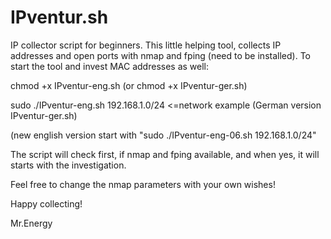 # IPventur.sh
IP collector script for beginners.
This little helping tool, collects IP addresses and open ports with nmap and fping (need to be installed).
To start the tool and invest MAC addresses as well:

chmod +x IPventur-eng.sh (or chmod +x IPventur-ger.sh)

sudo ./IPventur-eng.sh 192.168.1.0/24 <=network example (German version IPventur-ger.sh)

(new english version start with "sudo ./IPventur-eng-06.sh 192.168.1.0/24"

The script will check first, if nmap and fping available, and when yes, it will starts with the investigation.

Feel free to change the nmap parameters with your own wishes!

Happy collecting!

Mr.Energy

